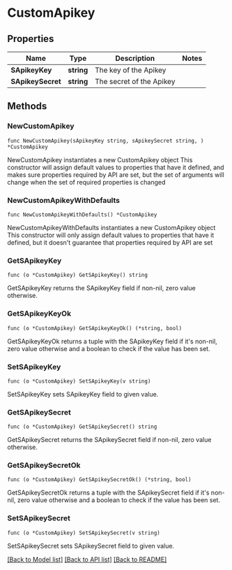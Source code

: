 # CustomApikey

## Properties

Name | Type | Description | Notes
------------ | ------------- | ------------- | -------------
**SApikeyKey** | **string** | The key of the Apikey | 
**SApikeySecret** | **string** | The secret of the Apikey | 

## Methods

### NewCustomApikey

`func NewCustomApikey(sApikeyKey string, sApikeySecret string, ) *CustomApikey`

NewCustomApikey instantiates a new CustomApikey object
This constructor will assign default values to properties that have it defined,
and makes sure properties required by API are set, but the set of arguments
will change when the set of required properties is changed

### NewCustomApikeyWithDefaults

`func NewCustomApikeyWithDefaults() *CustomApikey`

NewCustomApikeyWithDefaults instantiates a new CustomApikey object
This constructor will only assign default values to properties that have it defined,
but it doesn't guarantee that properties required by API are set

### GetSApikeyKey

`func (o *CustomApikey) GetSApikeyKey() string`

GetSApikeyKey returns the SApikeyKey field if non-nil, zero value otherwise.

### GetSApikeyKeyOk

`func (o *CustomApikey) GetSApikeyKeyOk() (*string, bool)`

GetSApikeyKeyOk returns a tuple with the SApikeyKey field if it's non-nil, zero value otherwise
and a boolean to check if the value has been set.

### SetSApikeyKey

`func (o *CustomApikey) SetSApikeyKey(v string)`

SetSApikeyKey sets SApikeyKey field to given value.


### GetSApikeySecret

`func (o *CustomApikey) GetSApikeySecret() string`

GetSApikeySecret returns the SApikeySecret field if non-nil, zero value otherwise.

### GetSApikeySecretOk

`func (o *CustomApikey) GetSApikeySecretOk() (*string, bool)`

GetSApikeySecretOk returns a tuple with the SApikeySecret field if it's non-nil, zero value otherwise
and a boolean to check if the value has been set.

### SetSApikeySecret

`func (o *CustomApikey) SetSApikeySecret(v string)`

SetSApikeySecret sets SApikeySecret field to given value.



[[Back to Model list]](../README.md#documentation-for-models) [[Back to API list]](../README.md#documentation-for-api-endpoints) [[Back to README]](../README.md)


